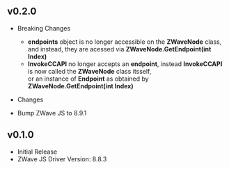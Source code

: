 ## v0.2.0

 - Breaking Changes
   - **endpoints** object is no longer accessible on the **ZWaveNode** class, and instead, they are acessed via **ZWaveNode.GetEndpoint(int Index)**
   - **InvokeCCAPI** no longer accepts an **endpoint**, instead **InvokeCCAPI** is now called the **ZWaveNode** class itsself,  
     or an instance of **Endpoint** as obtained by **ZWaveNode.GetEndpoint(int Index)**

 - Changes
  - Bump ZWave JS to 8.9.1


## v0.1.0
 - Initial Release
 - ZWave JS Driver Version: 8.8.3
